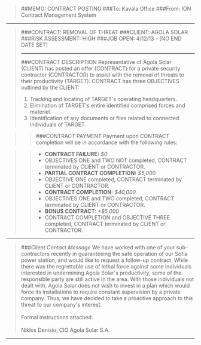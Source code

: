 > ##MEMO: CONTRACT POSTING
> ###To: Kavala Office
> ###From: ION Contract Management System

----------
>###CONTRACT: REMOVAL OF THREAT
>###CLIENT: AGOLA SOLAR
>###RISK ASSESSMENT: HIGH
>###JOB OPEN: 4/12/13 - [NO END DATE SET]
>***
>###CONTRACT DESCRIPTION
>Representative of Agola Solar (CLIENT) has posted an offer (CONTRACT) for a private security contractor (CONTRACTOR) to assist with the removal of threats to their productivity (TARGET). CONTRACT has three OBJECTIVES outlined by the CLIENT:
>
>1. Tracking and locating of TARGET's operating headquarters.
>2. Elimination of TARGET's entire identified comprised forces and materiel.
>3. Identification of any documents or files related to connected individuals of TARGET.

>>###CONTRACT PAYMENT
>>Payment upon CONTRACT completion will be in accordance with the following rules:

>>- **CONTRACT FAILURE:** *$0*
>>  - OBJECTIVES ONE and TWO NOT completed, CONTRACT terminated by CLIENT or CONTRACTOR.
>>- **PARTIAL CONTRACT COMPLETION:** *$5,000*
>>  - OBJECTIVE ONE completed, CONTRACT terminated by CLIENT or CONTRACTOR.
>>- **CONTRACT COMPLETION:** *$40,000*
>>  - OBJECTIVES ONE and TWO completed, CONTRACT terminated by CLIENT or CONTRACTOR.
>>- **BONUS CONTRACT:** *+$5,000*
>>  - CONTRACT COMPLETION and OBJECTIVE THREE completed, CONTRACT terminated by CLIENT or CONTRACTOR.

***

>###*Client Contact Message*
>We have worked with one of your sub-contractors recently in guaranteeing the safe operation of our Sofia power station, and would like to request a follow-up contract. While there was the regrettable use of lethal force against some individuals interested in undermining Agola Solar's productivity, some of the responsible party are still active in the area. With those individuals not dealt with, Agola Solar does not wish to invest in a plan which would force its installations to require constant supervision by a private company. Thus, we have decided to take a proactive approach to this threat to our company's interest.
><br><br>Formal instructions attached.
><br><br>Niklos Denisio, CIO Agola Solar S.A.
***
